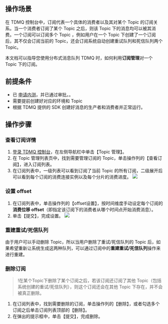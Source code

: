 ## 操作场景
在 TDMQ 控制台中，订阅代表一个具体的消费者以及其对某个 Topic 的订阅关系。当一个消费者订阅了某个 Topic 之后，则该 Topic 下的消息均可以被其消费。一个订阅可以订阅多个 Topic ，例如用户在一个 Topic 下创建了一个订阅后，其不仅会订阅当前的 Topic，还会订阅系统自动创建重试队列和死信队列两个 Topic。

本文档可以指导您使用分布式消息队列 TDMQ 时，如何利用**订阅管理**对一个 Topic 下的订阅。

## 前提条件

- 已 [申请内测](https://cloud.tencent.com/apply/p/0f6psgxhltch)，并已通过审批。。
- 需要提前创建好对应的环境和 Topic
- 根据 TDMQ 提供的 SDK 创建好消息的生产者和消费者并正常运行。

## 操作步骤

### 查看订阅详情

1. [登录 TDMQ 控制台](https://console.cloud.tencent.com/tdmq)，在左侧导航栏中单击【Topic 管理】。
2. 在 Topic 管理列表页中，找到需要管理订阅的 Topic，单击操作列的【查看订阅】，进入订阅列表。
3. 在订阅列表中，一级列表可以看到订阅了当前 Topic 的所有订阅，二级展开后可以看到每个订阅的消费连接实例以及每个分片的消费进度。
![](https://main.qcloudimg.com/raw/9a52b3f6b34eb19905ca3cc8d2d0db4c.png)

### 设置 offset
1. 在订阅列表中，单击操作列的【offset设置】，按时间维度手动设定每个订阅的**消费位移 offset**（即指定该订阅下的消费者从哪个时间点开始消费消息）。
2. 单击【提交】，完成设置。
![](https://main.qcloudimg.com/raw/abc24bdebba5c70cbaee0d14ea40ab20.png)

### 重建重试/死信队列

由于用户可以手动删除 Topic，所以当用户删除了重试/死信队列的 Topic 后，如果希望重新让系统生成这两种队列，可以通过订阅中的**重建重试/死信队列**操作来进行重建。

### 删除订阅
>!在某个Topic下删除了某个订阅之后，若该订阅还订阅了其他 Topic（包括系统创建的重试/死信队列），则这个订阅还会在其他 Topic 下存在，并不会被真正删除。

1. 在订阅列表中，找到需要删除的订阅，单击操作列的【删除】，或者勾选多个订阅之后单击订阅列表顶部的【删除】。
2. 在弹出的提示框中，单击【提交】，完成删除。

